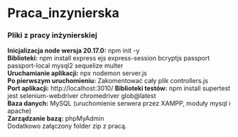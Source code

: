 # Praca_inzynierska
<h3>Pliki z pracy inżynierskiej</h3>  
<b>Inicjalizacja node wersja 20.17.0:</b> npm init -y <br>
<b>Biblioteki:</b> npm install express ejs express-session bcryptjs passport passport-local mysql2 sequelize multer <br>
<b>Uruchamianie aplikacji:</b> npx nodemon server.js <br>
<b>Po pierwszym uruchomieniu:</b> Zakomentować cały plik controllers.js <br>
<b>Port aplikacji:</b> http://localhost:3010/
<b>Biblioteki testów:</b> npm install supertest jest selenium-webdriver chromedriver glob@latest <br>
<b>Baza danych:</b> MySQL (uruchomienie serwera przez XAMPP, moduły mysql i apache) <br>
<b>Zarządzanie bazą:</b> phpMyAdmin <br>
Dodatkowo załączony folder zip z pracą.
